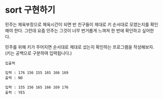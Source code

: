 # sort 구현하기
민주는 체육부장으로 체육시간이 되면 반 친구들이 제대로 키 순서대로 모였는지를 확인해야 한다.
그런데 요즘 민주는 그것이 너무 번거롭게 느껴져 한 번에 확인하고 싶어한다. 

민주를 위해 키가 주어지면 순서대로 제대로 섰는지 확인하는 프로그램을 작성해보자.
(키는 공백으로 구분하여 입력됩니다.)

```
입출력

입력 : 176 156 155 165 166 169
출력 : NO

입력 : 155 156 165 166 169 176
출력 : YES
```